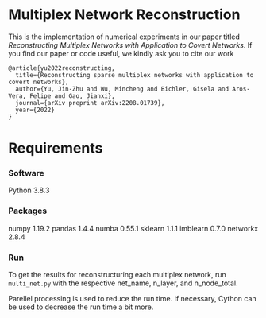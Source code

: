 # Multiplex Network Reconstruction
This is the implementation of numerical experiments in our paper titled *Reconstructing Multiplex Networks with Application to Covert Networks*. If you find our paper or code useful, we kindly ask you to cite our work

```
@article{yu2022reconstructing,
  title={Reconstructing sparse multiplex networks with application to covert networks},
  author={Yu, Jin-Zhu and Wu, Mincheng and Bichler, Gisela and Aros-Vera, Felipe and Gao, Jianxi},
  journal={arXiv preprint arXiv:2208.01739},
  year={2022}
}
````
# Requirements
### Software
Python 3.8.3 

### Packages
numpy 1.19.2
pandas 1.4.4
numba 0.55.1
sklearn 1.1.1
imblearn 0.7.0
networkx 2.8.4

### Run
To get the results for reconstructuring each multiplex network, run ```multi_net.py``` with the respective net_name, n_layer, and n_node_total.

Parellel processing is used to reduce the run time. If necessary, Cython can be used to decrease the run time a bit more.